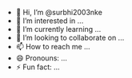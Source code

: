 - 👋 Hi, I’m @surbhi2003nke
- 👀 I’m interested in ...
- 🌱 I’m currently learning ...
- 💞️ I’m looking to collaborate on ...
- 📫 How to reach me ...
- 😄 Pronouns: ...
- ⚡ Fun fact: ...

<!---
surbhi2003nke/surbhi2003nke is a ✨ special ✨ repository because its `README.md` (this file) appears on your GitHub profile.
You can click the Preview link to take a look at your changes.
--->
